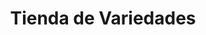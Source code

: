 ---
title: "Tienda de Variedades"
url: /ciudad-satelite/tienda-de-variedades-calle-31-c/
shop: comodidad
---